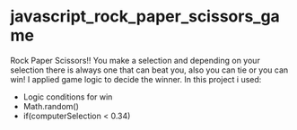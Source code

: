 # javascript_rock_paper_scissors_game
Rock Paper Scissors!! You make a selection and depending on your selection there is always one that can beat you, also you can tie or you can win! I applied game logic to decide the winner. In this project i used:
- Logic conditions for win
- Math.random()
- if(computerSelection < 0.34)
